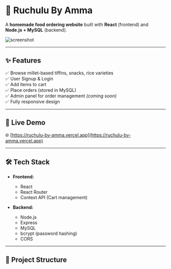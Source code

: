 # 🌿 Ruchulu By Amma

A **homemade food ordering website** built with **React** (frontend) and **Node.js + MySQL** (backend).

![screenshot](https://ruchulu-by-amma.vercel.app/assets/ragi-dosa.jpg)

---

## ✨ Features

✅ Browse millet-based tiffins, snacks, rice varieties  
✅ User Signup & Login  
✅ Add items to cart  
✅ Place orders (stored in MySQL)  
✅ Admin panel for order management *(coming soon)*  
✅ Fully responsive design  

---

## 🚀 Live Demo

🌐 [https://ruchulu-by-amma.vercel.app](https://ruchulu-by-amma.vercel.app)

---

## 🛠️ Tech Stack

- **Frontend:**
  - React
  - React Router
  - Context API (Cart management)

- **Backend:**
  - Node.js
  - Express
  - MySQL
  - bcrypt (password hashing)
  - CORS

---

## 📂 Project Structure



